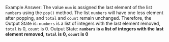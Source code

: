 Example Answer:
The value `num` is assigned the last element of the list `numbers` using the `pop()` method. The list `numbers` will have one less element after popping, and `total` and `count` remain unchanged. Therefore, the Output State is: `numbers` is a list of integers with the last element removed, `total` is 0, `count` is 0.
Output State: **`numbers` is a list of integers with the last element removed, `total` is 0, `count` is 0**
